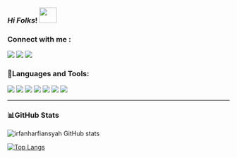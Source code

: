 ### ***Hi Folks***! <img src="https://user-images.githubusercontent.com/71871211/128218014-e4ee2b40-54dd-4ccd-99eb-2439f2f7adf7.gif" width="40" height="35"/>

### Connect with me :
![](https://img.shields.io/twitter/url?label=Instagram&logo=instagram&style=social&url=https%3A%2F%2Fwww.instagram.com%2Firfanharfiansyah%2F)
![](https://img.shields.io/twitter/url?label=LinkedIn&logo=linkedIn&style=social&url=https%3A%2F%2Fwww.linkedin.com%2Fin%2Firfan-harfiansyah)
![](https://img.shields.io/twitter/url?label=Twitter&logo=twitter&style=social&url=https%3A%2F%2Ftwitter.com%2FirfanHarfians)
 <br/>
 ### 🔧Languages and Tools:
 
![](https://img.shields.io/badge/Editor-VisualStudioCode-informational?style=flat&logo=visual-studio-code&logoColor=white&color=2bbc8a)
![](https://img.shields.io/badge/Code-Flutter-informational?style=flat&logo=flutter&logoColor=white&color=2bbc8a)
![](https://img.shields.io/badge/Code-Laravel-informational?style=flat&logo=laravel&logoColor=white&color=2bbc8a)
![](https://img.shields.io/badge/Code-Java-informational?style=flat&logo=java&logoColor=white&color=2bbc8a)
![](https://img.shields.io/badge/Code-Php-informational?style=flat&logo=php&logoColor=white&color=2bbc8a)
![](https://img.shields.io/badge/Shell-Bash-informational?style=flat&logo=gnu-bash&logoColor=white&color=2bbc8a)
![](https://img.shields.io/badge/Tools-Git-informational?style=flat&logo=Git&logoColor=white&color=2bbc8a)

___________________________________________

### 📊GitHub Stats 

![irfanharfiansyah GitHub stats](https://github-readme-stats.vercel.app/api?username=irfanharfiansyah&theme=highcontrast&show_icons=true)

[![Top Langs](https://github-readme-stats.vercel.app/api/top-langs/?username=irfanharfiansyah&theme=highcontrast)](https://github.com/irfanharfiansyah/github-readme-stats)




[website]: https://codeSTACKr.com
[course]: http://vsCodeHero.com
[twitter]: https://twitter.com/irfanHarfians
[youtube]: https://youtube.com/codeSTACKr
[instagram]: https://instagram.com/irfanharfiansyah
[linkedin]: https://www.linkedin.com/in/irfan-harfiansyah
[webdevplaylist]: https://www.youtube.com/playlist?list=PLkwxH9e_vrAJ0WbEsFA9W3I1W-g_BTsbt
[jsplaylist]: https://www.youtube.com/playlist?list=PLkwxH9e_vrALRJKu7wfXby3MKeflhTu6B
[cssplaylist]: https://www.youtube.com/playlist?list=PLkwxH9e_vrALSdvZuEh6gqQdmDoDIoqz4
[reactplaylist]: https://www.youtube.com/playlist?list=PLkwxH9e_vrAK4TdffpxKY3QGyHCpxFcQ0
